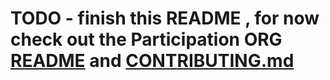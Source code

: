 # TODO - finish this README  , for now check out the Participation ORG [README](https://github.com/mozilla/participation-org/blob/master/README.md) and [CONTRIBUTING.md](https://github.com/mozilla/participation-org/blob/master/CONTRIBUTING.md)
